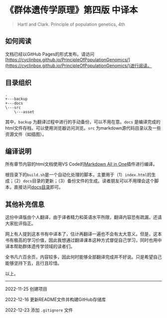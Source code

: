 # 《群体遗传学原理》第四版 中译本

> Hartl and Clark. Principle of population genetics, 4th

## 如何阅读

文档已经以GitHub Pages的形式发布。请访问[https://cyclinbox.github.io/PrincipleOfPopulationGenomics/](https://cyclinbox.github.io/PrincipleOfPopulationGenomics/)进行阅读。


## 目录组织

```
.
+---backup
+---docs
\---src
    \---asset
```

其中，`backup` 为翻译过程中进行的手动备份，可以不用在意。`docs` 是编译完成的html文件存档，可以使用浏览器访问浏览。`src` 为markdown源代码目录以及一些资源文件（如插图）。


## 编译说明

所有章节内容的html文档使用VS Code的[Markdown All in One](https://github.com/yzhang-gh/vscode-markdown/)插件进行编译。

根目录下的`build.sh`是一个自动化处理的脚本，主要用于（1）`index.html`的生成；（2）`docs`目录的更新；（3）备份文件的生成。读者朋友可以不用理会这个脚本，直接访问[docs目录](https://cyclinbox.github.io/PrincipleOfPopulationGenomics/)即可。

## 其他补充信息

这份中译版由个人翻译，由于译者精力和英语水平所限，翻译内容恐有疏漏，还请大家批评指正。

网上有人提到这本书有中译本了，估计再翻译一遍也不会有太大意义。但是，这本书有极高的学习价值，因此我想通过翻译课本这种方式督促自己学习，同时也用中译本帮助群体遗传学领域的读者们。

全书凡六百余页，内容较多，因此何时能够全部翻译完成并不好说。只是希望自己能够坚持下去，且行且珍惜。

以上。

-----------

2022-11-25 创建项目

2022-12-16 更新README文件并构建GitHub存储库

2022-12-23 添加 `.gitignore` 文件
